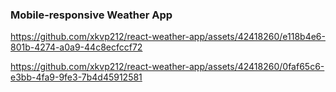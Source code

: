 ### Mobile-responsive Weather App



https://github.com/xkvp212/react-weather-app/assets/42418260/e118b4e6-801b-4274-a0a9-44c8ecfccf72

https://github.com/xkvp212/react-weather-app/assets/42418260/0faf65c6-e3bb-4fa9-9fe3-7b4d45912581

